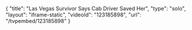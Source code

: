 {
    "title": "Las Vegas Survivor Says Cab Driver Saved Her",
    "type": "solo",
    "layout": "iframe-static",
    "videoId": "123185898",
    "url": "\/tvpembed\/123185898"
}